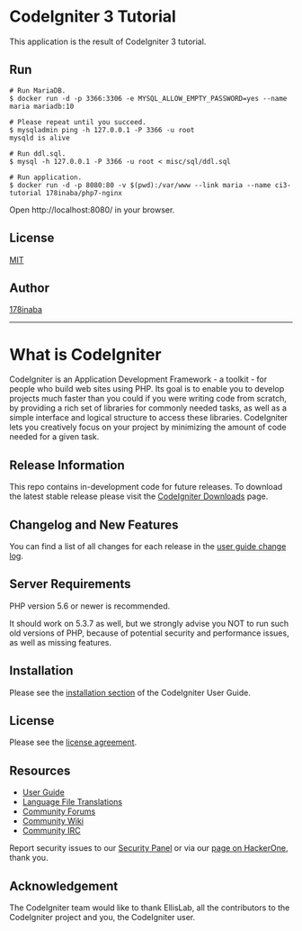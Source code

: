 # CodeIgniter 3 Tutorial

This application is the result of CodeIgniter 3 tutorial.

## Run

```console
# Run MariaDB.
$ docker run -d -p 3366:3306 -e MYSQL_ALLOW_EMPTY_PASSWORD=yes --name maria mariadb:10

# Please repeat until you succeed.
$ mysqladmin ping -h 127.0.0.1 -P 3366 -u root
mysqld is alive

# Run ddl.sql.
$ mysql -h 127.0.0.1 -P 3366 -u root < misc/sql/ddl.sql

# Run application.
$ docker run -d -p 8080:80 -v $(pwd):/var/www --link maria --name ci3-tutorial 178inaba/php7-nginx
```

Open http://localhost:8080/ in your browser.

## License

[MIT](LICENSE)

## Author

[178inaba](https://github.com/178inaba)

---

# What is CodeIgniter

CodeIgniter is an Application Development Framework - a toolkit - for people
who build web sites using PHP. Its goal is to enable you to develop projects
much faster than you could if you were writing code from scratch, by providing
a rich set of libraries for commonly needed tasks, as well as a simple
interface and logical structure to access these libraries. CodeIgniter lets
you creatively focus on your project by minimizing the amount of code needed
for a given task.

## Release Information

This repo contains in-development code for future releases. To download the
latest stable release please visit the [CodeIgniter Downloads](https://codeigniter.com/download) page.

## Changelog and New Features

You can find a list of all changes for each release in the 
[user guide change log](https://github.com/bcit-ci/CodeIgniter/blob/develop/user_guide_src/source/changelog.rst).

## Server Requirements

PHP version 5.6 or newer is recommended.

It should work on 5.3.7 as well, but we strongly advise you NOT to run
such old versions of PHP, because of potential security and performance
issues, as well as missing features.

## Installation

Please see the [installation section](https://codeigniter.com/user_guide/installation/index.html)
of the CodeIgniter User Guide.

## License

Please see the [license agreement](https://github.com/bcit-ci/CodeIgniter/blob/develop/user_guide_src/source/license.rst).

## Resources

-  [User Guide](https://codeigniter.com/docs)
-  [Language File Translations](https://github.com/bcit-ci/codeigniter3-translations)
-  [Community Forums](http://forum.codeigniter.com/)
-  [Community Wiki](https://github.com/bcit-ci/CodeIgniter/wiki)
-  [Community IRC](https://webchat.freenode.net/?channels=%23codeigniter)

Report security issues to our [Security Panel](mailto:security@codeigniter.com)
or via our [page on HackerOne](https://hackerone.com/codeigniter), thank you.

## Acknowledgement

The CodeIgniter team would like to thank EllisLab, all the
contributors to the CodeIgniter project and you, the CodeIgniter user.
